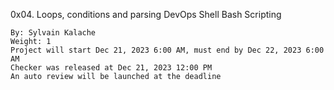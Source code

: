 0x04. Loops, conditions and parsing
DevOps Shell Bash Scripting

    By: Sylvain Kalache
    Weight: 1
    Project will start Dec 21, 2023 6:00 AM, must end by Dec 22, 2023 6:00 AM
    Checker was released at Dec 21, 2023 12:00 PM
    An auto review will be launched at the deadline
